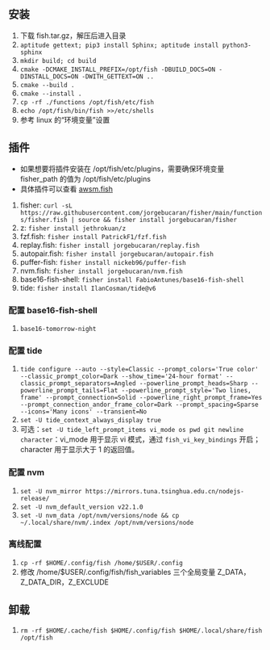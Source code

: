 ## 安装

1. 下载 fish.tar.gz，解压后进入目录
2. `aptitude gettext; pip3 install Sphinx; aptitude install python3-sphinx`
3. `mkdir build; cd build`
4. `cmake -DCMAKE_INSTALL_PREFIX=/opt/fish -DBUILD_DOCS=ON -DINSTALL_DOCS=ON -DWITH_GETTEXT=ON ..`
5. `cmake --build .`
6. `cmake --install .`
7. `cp -rf ./functions /opt/fish/etc/fish`
8. `echo /opt/fish/bin/fish >>/etc/shells`
9. 参考 linux 的“环境变量”设置


## 插件

- 如果想要将插件安装在 /opt/fish/etc/plugins，需要确保环境变量 fisher_path 的值为 /opt/fish/etc/plugins
- 具体插件可以查看 [awsm.fish](https://github.com/jorgebucaran/awsm.fish)

1. fisher: `curl -sL https://raw.githubusercontent.com/jorgebucaran/fisher/main/functions/fisher.fish | source && fisher install jorgebucaran/fisher`
2. z: `fisher install jethrokuan/z`
3. fzf.fish: `fisher install PatrickF1/fzf.fish`
4. replay.fish: `fisher install jorgebucaran/replay.fish`
5. autopair.fish: `fisher install jorgebucaran/autopair.fish`
6. puffer-fish: `fisher install nickeb96/puffer-fish`
7. nvm.fish: `fisher install jorgebucaran/nvm.fish`
8. base16-fish-shell: `fisher install FabioAntunes/base16-fish-shell`
9. tide: `fisher install IlanCosman/tide@v6`

### 配置 base16-fish-shell

1. `base16-tomorrow-night`

### 配置 tide

1. `tide configure --auto --style=Classic --prompt_colors='True color' --classic_prompt_color=Dark --show_time='24-hour format' --classic_prompt_separators=Angled --powerline_prompt_heads=Sharp --powerline_prompt_tails=Flat --powerline_prompt_style='Two lines, frame' --prompt_connection=Solid --powerline_right_prompt_frame=Yes --prompt_connection_andor_frame_color=Dark --prompt_spacing=Sparse --icons='Many icons' --transient=No`
2. `set -U tide_context_always_display true`
3. 可选：`set -U tide_left_prompt_items vi_mode os pwd git newline character`：vi_mode 用于显示 vi 模式，通过 `fish_vi_key_bindings` 开启；character 用于显示大于 1 的返回值。

### 配置 nvm

1. `set -U nvm_mirror https://mirrors.tuna.tsinghua.edu.cn/nodejs-release/`
2. `set -U nvm_default_version v22.1.0`
3. `set -U nvm_data /opt/nvm/versions/node && cp ~/.local/share/nvm/.index /opt/nvm/versions/node`

### 离线配置

1. `cp -rf $HOME/.config/fish /home/$USER/.config`
2. 修改 /home/$USER/.config/fish/fish_variables 三个全局变量 Z_DATA，Z_DATA_DIR，Z_EXCLUDE


## 卸载

1. `rm -rf $HOME/.cache/fish $HOME/.config/fish $HOME/.local/share/fish /opt/fish`
